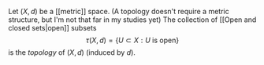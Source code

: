 Let $(X, d$) be a [[metric]] space.
(A topology doesn't require a metric structure,
but I'm not that far in my studies yet)
The collection of [[Open and closed sets|open]] subsets
$$
\tau(X, d) = \{U \subset X : U \text{ is open}\}
$$
is the _topology_ of $(X, d)$ (induced by $d$).